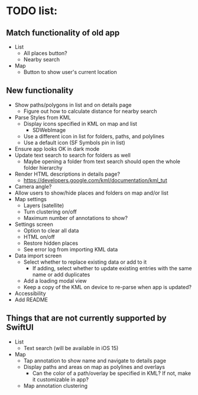 TODO list:
==========

Match functionality of old app
------------------------------
- List
    - All places button?
    - Nearby search
- Map
    - Button to show user's current location

New functionality
-----------------
- Show paths/polygons in list and on details page
    - Figure out how to calculate distance for nearby search
- Parse Styles from KML
    - Display icons specified in KML on map and list
        - SDWebImage
    - Use a different icon in list for folders, paths, and polylines
    - Use a default icon (SF Symbols pin in list)
- Ensure app looks OK in dark mode
- Update text search to search for folders as well
    - Maybe opening a folder from text search should open the whole folder hierarchy
- Render HTML descriptions in details page?
    - https://developers.google.com/kml/documentation/kml_tut
- Camera angle?
- Allow users to show/hide places and folders on map and/or list
- Map settings
    - Layers (satellite)
    - Turn clustering on/off
    - Maximum number of annotations to show?
- Settings screen
    - Option to clear all data
    - HTML on/off
    - Restore hidden places
    - See error log from importing KML data
- Data import screen
    - Select whether to replace existing data or add to it
        - If adding, select whether to update existing entries with the same name or add duplicates
    - Add a loading modal view
    - Keep a copy of the KML on device to re-parse when app is updated?
- Accessibility
- Add README

Things that are not currently supported by SwiftUI
--------------------------------------------------
- List
    - Text search (will be available in iOS 15)
- Map
    - Tap annotation to show name and navigate to details page
    - Display paths and areas on map as polylines and overlays
        - Can the color of a path/overlay be specified in KML? If not, make it customizable in app?
    - Map annotation clustering
